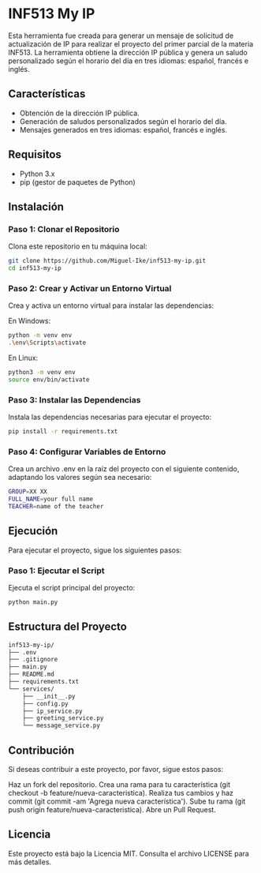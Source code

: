 # INF513 My IP

Esta herramienta fue creada para generar un mensaje de solicitud de actualización de IP para realizar el proyecto del primer parcial de la materia INF513. La herramienta obtiene la dirección IP pública y genera un saludo personalizado según el horario del día en tres idiomas: español, francés e inglés.

## Características

- Obtención de la dirección IP pública.
- Generación de saludos personalizados según el horario del día.
- Mensajes generados en tres idiomas: español, francés e inglés.

## Requisitos

- Python 3.x
- pip (gestor de paquetes de Python)

## Instalación

### Paso 1: Clonar el Repositorio

Clona este repositorio en tu máquina local:

```bash
git clone https://github.com/Miguel-Ike/inf513-my-ip.git
cd inf513-my-ip
```

### Paso 2: Crear y Activar un Entorno Virtual

Crea y activa un entorno virtual para instalar las dependencias:

En Windows:

```bash
python -m venv env
.\env\Scripts\activate
```

En Linux:

```bash
python3 -m venv env
source env/bin/activate
```

### Paso 3: Instalar las Dependencias

Instala las dependencias necesarias para ejecutar el proyecto:

```bash
pip install -r requirements.txt
```

### Paso 4: Configurar Variables de Entorno

Crea un archivo .env en la raíz del proyecto con el siguiente contenido, adaptando los valores según sea necesario:

```bash
GROUP=XX XX
FULL_NAME=your full name
TEACHER=name of the teacher
```

## Ejecución

Para ejecutar el proyecto, sigue los siguientes pasos:

### Paso 1: Ejecutar el Script

Ejecuta el script principal del proyecto:

```bash
python main.py
```

## Estructura del Proyecto

```bash
inf513-my-ip/
├── .env
├── .gitignore
├── main.py
├── README.md
├── requirements.txt
└── services/
    ├── __init__.py
    ├── config.py
    ├── ip_service.py
    ├── greeting_service.py
    └── message_service.py
```

## Contribución
Si deseas contribuir a este proyecto, por favor, sigue estos pasos:

Haz un fork del repositorio.
Crea una rama para tu característica (git checkout -b feature/nueva-caracteristica).
Realiza tus cambios y haz commit (git commit -am 'Agrega nueva característica').
Sube tu rama (git push origin feature/nueva-caracteristica).
Abre un Pull Request.

## Licencia

Este proyecto está bajo la Licencia MIT. Consulta el archivo LICENSE para más detalles.